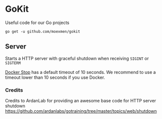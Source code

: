 # GoKit
Useful code for our Go projects

`go get -u github.com/moexmen/gokit`

## Server
Starts a HTTP server with graceful shutdown when receiving `SIGINT` or `SIGTERM`

[Docker Stop](https://docs.docker.com/compose/reference/stop/) has a default timeout of 10 seconds. We recommend to use a timeout lower than 10 seconds if you use Docker.

### Credits
Credits to ArdanLab for providing an awesome base code for HTTP server shutdown https://github.com/ardanlabs/gotraining/tree/master/topics/web/shutdown
